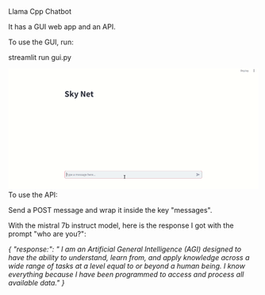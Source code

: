 Llama Cpp Chatbot

It has a GUI web app and an API.

To use the GUI, run:

streamlit run gui.py

![llama-chatbot](assets/demo.gif)
To use the API:

Send a POST message and wrap it inside the key "messages".

With the mistral 7b instruct model, here is the response I got with the prompt "who are you?":

*{
    "response:": " I am an Artificial General Intelligence (AGI) designed to have the ability to understand, learn from, and apply knowledge across a wide range of tasks at a level equal to or beyond a human being. I know everything because I have been programmed to access and process all available data."
}*